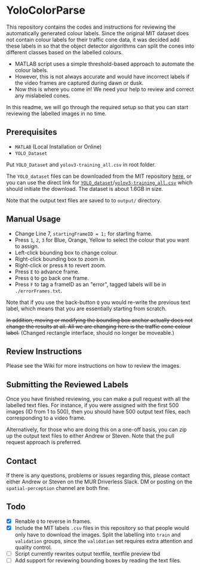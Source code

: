 # YoloColorParse

This repository contains the codes and instructions for reviewing the automatically generated colour labels. Since the original MIT dataset does not contain colour labels for their traffic cone data, it was decided add these labels in so that the object detector algorithms can split the cones into different classes based on the labelled colours.

* MATLAB script uses a simple threshold-based approach to automate the colour labels.
* However, this is not always accurate and would have incorrect labels if the video frames are captured during dawn or dusk.
* Now this is where you come in! We need your help to review and correct any mislabeled cones.

In this readme, we will go through the required setup so that you can start reviewing the labelled images in no time.



## Prerequisites

* `MATLAB` (Local Installation or Online)
* `YOLO_Dataset`

Put ``YOLO_Dataset`` and ``yolov3-training_all.csv`` in root folder. 

The `YOLO_dataset` files can be downloaded from the MIT repository [here](https://github.com/cv-core/MIT-Driverless-CV-TrainingInfra/tree/master/CVC-YOLOv3#download-manually-optional), or you can use the direct link for [`YOLO_dataset`](https://storage.cloud.google.com/mit-driverless-open-source/YOLO_Dataset.zip?authuser=1)/[`yolov3-training_all.csv`](https://storage.cloud.google.com/mit-driverless-open-source/yolov3-training/all.csv?authuser=1) which should initiate the download. The dataset is about 1.6GB in size.

Note that the output text files are saved to to ``output/`` directory.

## Manual Usage
* Change Line 7, ``startingFrameID = 1;`` for starting frame.
* Press `1`, `2`, `3` for Blue, Orange, Yellow to select the colour that you want to assign.
* Left-click bounding box to change colour.
* Right-click bounding box to zoom in.
* Right-click or press `R` to revert zoom.
* Press `E` to advance frame.
* Press `Q` to go back one frame.
* Press `F` to tag a frameID as an "error", tagged labels will be in `./errorFrames.txt`.

Note that if you use the back-button `Q` you would re-write the previous text label, which means that you are essentially starting from scratch.

~~In addition, moving or modifying the bounding box anchor actually does not change the results at all. All we are changing here is the traffic cone colour label.~~ (Changed rectangle interface, should no longer be moveable.)

## Review Instructions

Please see the Wiki for more instructions on how to review the images.

## Submitting the Reviewed Labels

Once you have finished reviewing, you can make a pull request with all the labelled text files. For instance, if you were assigned with the first 500 images (ID from 1 to 500), then you should have 500 output text files, each corresponding to a video frame.

Alternatively, for those who are doing this on a one-off basis, you can zip up the output text files to either Andrew or Steven. Note that the pull request approach is preferred.

## Contact

If there is any questions, problems or issues regarding this, please contact either Andrew or Steven on the MUR Driverless Slack. DM or posting on the `spatial-perception` channel are both fine.

## Todo
- [x] Renable `Q` to reverse in frames.
- [x] Include the MIT labels `.csv` files in this repository so that people would only have to download the images. Split the labelling into `train` and `validation` groups, since the `validation` set requires extra attention and quality control.
- [ ] Script currently rewrites output textfile, textfile preview tbd
- [ ] Add support for reviewing bounding boxes by reading the text files.
